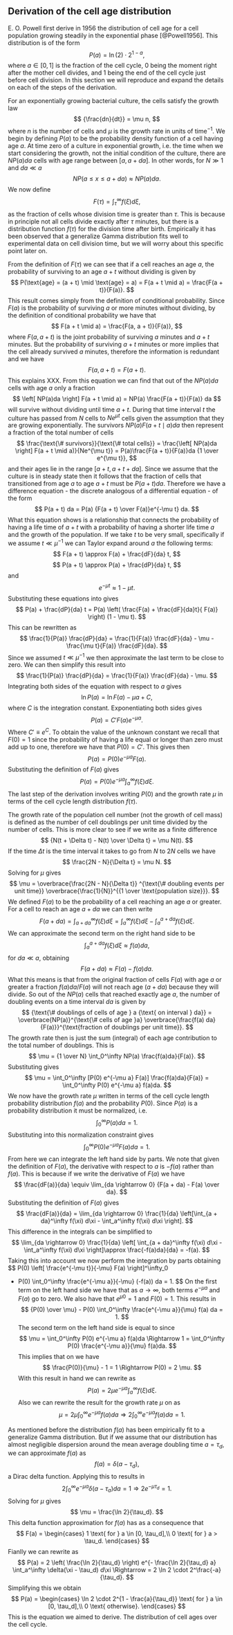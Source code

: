 ## Derivation of the cell age distribution 

E. O. Powell first derive in 1956 the distribution of cell age for a cell
population growing steadily in the exponential phase [@Powell1956]. This
distribution is of the form
$$
P(a) = \ln(2) \cdot 2^{1 - a},
$$
where $a \in [0, 1]$ is the fraction of the cell cycle, 0 being the moment right
after the mother cell divides, and 1 being the end of the cell cycle just before
cell division. In this section we will reproduce and expand the details on each
of the steps of the derivation.

For an exponentially growing bacterial culture, the cells satisfy the growth law
$$
{\frac{dn}{dt}} = \mu n,
$$ 
where $n$ is the number of cells and $\mu$ is the growth rate in units of
time$^{-1}$. We begin by defining $P(a)$ to be the probability density function
of a cell having age $a$. At time zero of a culture in exponential growth, i.e.
the time when we start considering the growth, not the initial condition of the
culture, there are $NP(a)da$ cells with age range between $[a, a + da]$. In
other words, for $N \gg 1$ and $da \ll a$
$$
N P(a \leq x \leq a + da) \approx N P(a)da.
$$ 
We now define
$$
F(\tau) = \int_\tau^\infty f(\xi) d\xi,
$$ 
as the fraction of cells whose division time is greater than $\tau$. This is
because in principle not all cells divide exactly after $\tau$ minutes, but
there is a distribution function $f(\tau)$ for the division time after birth.
Empirically it has been observed that a generalize Gamma distribution fits well
to experimental data on cell division time, but we will worry about this
specific point later on.

From the definition of $F(\tau)$ we can see that if a cell reaches an age $a$,
the probability of surviving to an age $a + t$ without dividing is given by
$$
P(\text{age} = (a + t) \mid \text{age} = a) = F(a + t \mid a) =
\frac{F(a + t)}{F(a)}.
$$ 
This result comes simply from the definition of conditional probability. Since
$F(a)$ is the probability of surviving $a$ or more minutes without dividing, by
the definition of conditional probability we have that
$$
F(a + t \mid a) = \frac{F(a, a + t)}{F(a)},
$$ 
where $F(a, a + t)$ is the joint probability of surviving $a$ minutes and $a +
t$ minutes. But the probability of surviving $a + t$ minutes or more implies
that the cell already survived $a$ minutes, therefore the information is
redundant and we have 
$$
F(a, a + t) = F(a + t).
$$ 
This explains XXX. From this equation we can find that out of the $N P(a)da$
cells with age $a$ only a fraction
$$
\left[ NP(a)da \right] F(a + t \mid a) = NP(a) \frac{F(a + t)}{F(a)} da
$$
will survive without dividing until time $a + t$. During that time interval $t$
the culture has passed from $N$ cells to $N e^{\mu t}$ cells given the
assumption that they are growing exponentially. The survivors $NP(a)F(a + t \mid
a)da$ then represent a fraction of the total number of cells
$$
\frac{\text{\# survivors}}{\text{\# total cells}} =
\frac{\left[ NP(a)da \right] F(a + t \mid a)}{Ne^{\mu t}} =
  P(a)\frac{F(a + t)}{F(a)}da {1 \over e^{\mu t}},
$$ 
and their ages lie in the range $[a+t, a+t+da]$. Since we assume that the
culture is in steady state then it follows that the fraction of cells that
transitioned from age $a$ to age $a + t$ must be $P(a + t)da$. Therefore we have
a difference equation - the discrete analogous of a differential equation - of
the form
$$
P(a + t) da = P(a) {F(a + t) \over F(a)}e^{-\mu t} da.
$$ 
What this equation shows is a relationship that connects the probability of
having a life time of $a + t$ with a probability of having a shorter life time
$a$ and the growth of the population. If we take $t$ to be very small,
specifically if we assume $t \ll \mu^{-1}$ we can Taylor expand around $a$ the
following terms:
$$
F(a + t) \approx F(a) + \frac{dF}{da} t,
$$
$$
P(a + t) \approx P(a) + \frac{dP}{da} t,
$$ 
and
$$
e^{-\mu t} \approx 1 - \mu t.
$$ 
Substituting these equations into gives
$$
P(a) + \frac{dP}{da} t = P(a) \left( \frac{F(a) + \frac{dF}{da}t}{
  F(a)} \right) (1 - \mu t).
$$ 
This can be rewritten as
$$
\frac{1}{P(a)} \frac{dP}{da} =
\frac{1}{F(a)} \frac{dF}{da} - \mu - \frac{\mu t}{F(a)} \frac{dF}{da}.
$$
Since we assumed $t \ll \mu^{-1}$ we then approximate the last term to be close
to zero. We can then simplify this result into
$$
\frac{1}{P(a)} \frac{dP}{da} = \frac{1}{F(a)} \frac{dF}{da} - \mu.
$$
Integrating both sides of the equation with respect to $a$ gives
$$
\ln P(a) = \ln F(a) - \mu a + C,
$$ 
where $C$ is the integration constant. Exponentiating both sides gives 
$$
P(a) = C' F(a)e^{-\mu a}.
$$
Where $C' \equiv e^C$. To obtain the value of the unknown constant we recall
that $F(0) = 1$ since the probability of having a life equal or longer than zero
must add up to one, therefore we have that $P(0) = C'$. This gives then 
$$
P(a) = P(0) e^{-\mu a} F(a).
$$
Substituting the definition of $F(a)$ gives
$$
P(a) = P(0) e^{-\mu a} \int_a^\infty f(\xi) d\xi.
$$ 
The last step of the derivation involves writing $P(0)$ and the growth rate
$\mu$ in terms of the cell cycle length distribution $f(\tau)$.

The growth rate of the population cell number (not the growth of cell mass) is
defined as the number of cell doublings per unit time divided by the number of
cells. This is more clear to see if we write as a finite difference
$$
{N(t + \Delta t) - N(t) \over \Delta t} = \mu N(t).
$$ 
If the time $\Delta t$ is the time interval it takes to go from $N$ to $2N$
cells we have 
$$
\frac{2N - N}{\Delta t} = \mu N.
$$ 
Solving for $\mu$ gives
$$
\mu = \overbrace{\frac{2N - N}{\Delta t}}
^{\text{\# doubling events per unit time}}
\overbrace{\frac{1}{N}}^{{1 \over \text{population size}}}.
$$ 
We defined $F(a)$ to be the probability of a cell reaching an age $a$ or
greater. For a cell to reach an age $a + da$ we can then write
$$
F(a + da) = \int_{a + da}^{\infty} f(\xi) d\xi
= \int_a^{\infty} f(\xi) d\xi - \int_a^{a + da} f(\xi) d\xi.
$$ 
We can approximate the second term on the right hand side to be
$$
\int_a^{a + da} f(\xi) d\xi \approx f(a) da,
$$ 
for $da \ll a$, obtaining 
$$
F(a + da) \approx F(a) - f(a)da.
$$ 
What this means is that from the original fraction of cells $F(a)$ with age $a$
or greater a fraction $f(a)da / F(a)$ will not reach age $(a + da)$ because they
will divide. So out of the $NP(a)$ cells that reached exactly age $a$, the
number of doubling events on a time interval $da$ is given by
$$
{\text{\# doublings of cells of age } a {\text{ on interval } da}} =
  \overbrace{NP(a)}^{\text{\# cells of age }a}
  \overbrace{\frac{f(a) da}{F(a)}}^{\text{fraction of doublings per unit time}}.
$$
The growth rate then is just the sum (integral) of each age contribution
to the total number of doublings. This is
$$
\mu = {1 \over N} \int_0^\infty NP(a) \frac{f(a)da}{F(a)}.
$$
Substituting gives
$$
\mu = \int_0^\infty [P(0) e^{-\mu a} F(a)] \frac{f(a)da}{F(a)}
  = \int_0^\infty P(0) e^{-\mu a} f(a)da.
$$ 
We now have the growth rate $\mu$ written in terms of the cell cycle length
probability distribution $f(a)$ and the probability $P(0)$. Since $P(a)$ is a
probability distribution it must be normalized, i.e. 
$$
\int_0^\infty P(a) da = 1.
$$ 
Substituting into this normalization constraint gives
$$
\int_0^\infty P(0) e^{-\mu a} F(a) da = 1.
$$ 
From here we can
integrate the left hand side by parts. We note that given the definition
of $F(a)$, the derivative with respect to $a$ is $-f(a)$ rather than
$f(a)$. This is because if we write the derivative of $F(a)$ we have
$$
\frac{dF(a)}{da} \equiv \lim_{da \rightarrow 0}
  {F(a + da) - F(a) \over da}.
$$ 
Substituting the definition of $F(a)$ gives 
$$
\frac{dF(a)}{da} = \lim_{da \rightarrow 0} \frac{1}{da}
\left[\int_{a + da}^\infty f(\xi) d\xi - \int_a^\infty f(\xi) d\xi \right].
$$
This difference in the integrals can be simplified to
$$
\lim_{da \rightarrow 0} \frac{1}{da} \left[ \int_{a + da}^\infty f(\xi) d\xi -
  \int_a^\infty f(\xi) d\xi \right]\approx \frac{-f(a)da}{da} = -f(a).
$$
Taking this into account we now perform the integration by parts obtaining 
$$
P(0) \left[ \frac{e^{-\mu t}}{-\mu} F(a) \right]^\infty_0
 - P(0) \int_0^\infty \frac{e^{-\mu a}}{-\mu} (-f(a)) da = 1.
$$ 
On the first term on the left hand side we have that as $a \rightarrow \infty$,
both terms $e^{-\mu a}$ and $F(a)$ go to zero. We also have that $e^{\mu 0} = 1$
and $F(0) = 1$. This results in
$$
{P(0) \over \mu} - P(0) \int_0^\infty \frac{e^{-\mu a}}{\mu} f(a) da = 1.
$$
The second term on the left hand side is equal to since
$$
\mu = \int_0^\infty P(0) e^{-\mu a} f(a)da \Rightarrow
  1 = \int_0^\infty P(0) \frac{e^{-\mu a}}{\mu} f(a)da.
$$ 
This implies that on we have 
$$
\frac{P(0)}{\mu} - 1 = 1 \Rightarrow P(0) = 2 \mu.
$$
With this result in hand we can rewrite as
$$
P(a) = 2\mu e^{-\mu a} \int_a^\infty f(\xi) d\xi.
$$
Also we can rewrite the result for the growth rate $\mu$ on as
$$
\mu = 2 \mu \int_0^\infty e^{-\mu a} f(a) da \Rightarrow
  2 \int_0^\infty e^{-\mu a} f(a) da = 1.
$$

As mentioned before the distribution $f(a)$ has been empirically fit to a
generalize Gamma distribution. But if we assume that our distribution has almost
negligible dispersion around the mean average doubling time $a = \tau_d$, we can
approximate $f(a)$ as
$$
f(a) = \delta(a - \tau_d),
$$
a Dirac delta function. Applying this to results in 
$$
2 \int_0^\infty e^{-\mu a} \delta(a - \tau_a) da = 1
  \Rightarrow 2 e^{-\mu \tau_d} = 1.
$$
Solving for $\mu$ gives
$$
\mu = \frac{\ln 2}{\tau_d}.
$$
This delta function approximation for $f(a)$ has as a consequence that 
$$
F(a) =
  \begin{cases}
    1 \text{ for } a \in [0, \tau_d],\\
    0 \text{ for } a > \tau_d.
  \end{cases}
$$
Fianlly we can rewrite as
$$
P(a) = 2 \left( \frac{\ln 2}{\tau_d} \right)
e^{- \frac{\ln 2}{\tau_d} a} \int_a^\infty \delta(\xi - \tau_d) d\xi
\Rightarrow = 2 \ln 2 \cdot 2^\frac{-a}{\tau_d}.
$$
Simplifying this we obtain 
$$
P(a) =
  \begin{cases}
    \ln 2 \cdot 2^{1 - \frac{a}{\tau_d}} \text{ for } a \in [0, \tau_d],\\
    0 \text{ otherwise}.
  \end{cases}
$$
This is the equation we aimed to derive. The distribution of cell ages over the
cell cycle.
